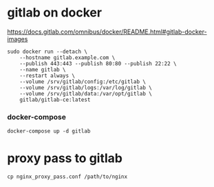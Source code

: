 # gitlab on docker

https://docs.gitlab.com/omnibus/docker/README.html#gitlab-docker-images

```
sudo docker run --detach \
    --hostname gitlab.example.com \
    --publish 443:443 --publish 80:80 --publish 22:22 \
    --name gitlab \
    --restart always \
    --volume /srv/gitlab/config:/etc/gitlab \
    --volume /srv/gitlab/logs:/var/log/gitlab \
    --volume /srv/gitlab/data:/var/opt/gitlab \
    gitlab/gitlab-ce:latest
```

### docker-compose

```
docker-compose up -d gitlab
```

# proxy pass to gitlab

```
cp nginx_proxy_pass.conf /path/to/nginx
```

